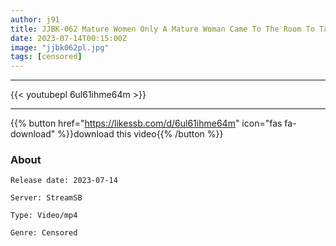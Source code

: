```yaml
---
author: j91
title: JJBK-062 Mature Women Only A Mature Woman Came To The Room To Take Away Voyeur Filming As It Is To Be Released As An AV 60 Plump Mature Woman Pesters Raw Insertion Into A Warm Mature Pussy Haruka / H Cup / 36 Years Old / Frustrated Carnivorous Wife Nami Who Works At A Lingerie Shop / E Cup / 48 Years Old / A Beautiful Married Woman Who Shows Off Her Ripe Beautiful Pussy And Seduces Her
date: 2023-07-14T00:15:00Z
image: "jjbk062pl.jpg"
tags: [censored]
---
```

___

{{< youtubepl 6ul61ihme64m >}}
___

{{% button href="https://likessb.com/d/6ul61ihme64m" icon="fas fa-download" %}}download this video{{% /button %}}
### About

`Release date: 2023-07-14`

`Server: StreamSB`

`Type: Video/mp4`

`Genre:	Censored`